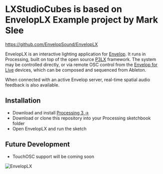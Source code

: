 # LXStudioCubes is based on EnvelopLX Example project by Mark Slee
https://github.com/EnvelopSound/EnvelopLX

EnvelopLX is an interactive lighting application for [Envelop](http://www.envelop.us/). It runs in Processing, built on top of the open source [P3LX](https://github.com/heronarts/P3LX) framework. The system may be controlled directly, or via remote OSC control from the [Envelop for Live](https://github.com/EnvelopSound/EnvelopForLive) devices, which can be composed and sequenced from Ableton.

When connected with an active Envelop server, real-time spatial audio feedback is also available.

## Installation

- Download and install [Processing 3 &rarr;](https://processing.org/download/?processing)
- Download or clone this repository into your Processing sketchbook folder
- Open EnvelopLX and run the sketch

## Future Development

- TouchOSC support will be coming soon


![EnvelopLX](media/enveloplx-screenshot.png)
